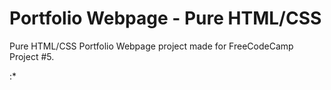 # Portfolio Webpage - Pure HTML/CSS

Pure HTML/CSS Portfolio Webpage project made for FreeCodeCamp Project #5.

:*